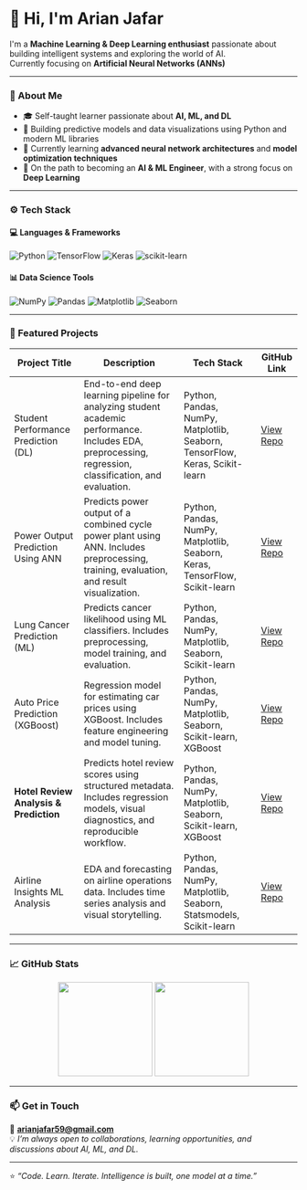 # 👋 Hi, I'm Arian Jafar

I'm a **Machine Learning & Deep Learning enthusiast** passionate about building intelligent systems and exploring the world of AI.  
Currently focusing on **Artificial Neural Networks (ANNs)**

---

### 🧠 About Me
- 🎓 Self-taught learner passionate about **AI, ML, and DL**
- 🚀 Building predictive models and data visualizations using Python and modern ML libraries
- 🌱 Currently learning **advanced neural network architectures** and **model optimization techniques**
- 🎯 On the path to becoming an **AI & ML Engineer**, with a strong focus on **Deep Learning**

---

### ⚙️ Tech Stack

#### 💻 Languages & Frameworks  
![Python](https://img.shields.io/badge/Python-3776AB?style=for-the-badge&logo=python&logoColor=white)
![TensorFlow](https://img.shields.io/badge/TensorFlow-FF6F00?style=for-the-badge&logo=tensorflow&logoColor=white)
![Keras](https://img.shields.io/badge/Keras-D00000?style=for-the-badge&logo=keras&logoColor=white)
![scikit-learn](https://img.shields.io/badge/scikit--learn-F7931E?style=for-the-badge&logo=scikit-learn&logoColor=white)

#### 📊 Data Science Tools  
![NumPy](https://img.shields.io/badge/Numpy-013243?style=for-the-badge&logo=numpy&logoColor=white)
![Pandas](https://img.shields.io/badge/Pandas-150458?style=for-the-badge&logo=pandas&logoColor=white)
![Matplotlib](https://img.shields.io/badge/Matplotlib-11557C?style=for-the-badge&logo=matplotlib&logoColor=white)
![Seaborn](https://img.shields.io/badge/Seaborn-009688?style=for-the-badge&logo=python&logoColor=white)

---

### 🚀 Featured Projects

| Project Title                             | Description                                                                 | Tech Stack                                                                 | GitHub Link                                                                 |
|-------------------------------------------|-----------------------------------------------------------------------------|----------------------------------------------------------------------------|------------------------------------------------------------------------------|
| Student Performance Prediction (DL)       | End-to-end deep learning pipeline for analyzing student academic performance. Includes EDA, preprocessing, regression, classification, and evaluation. | Python, Pandas, NumPy, Matplotlib, Seaborn, TensorFlow, Keras, Scikit-learn | [View Repo](https://github.com/ArianJr/student-performance-deep-learning)   |
| Power Output Prediction Using ANN         | Predicts power output of a combined cycle power plant using ANN. Includes preprocessing, training, evaluation, and result visualization. | Python, Pandas, NumPy, Matplotlib, Seaborn, Keras, TensorFlow, Scikit-learn | [View Repo](https://github.com/ArianJr/power-output-prediction-ann)         |
| Lung Cancer Prediction (ML)               | Predicts cancer likelihood using ML classifiers. Includes preprocessing, model training, and evaluation. | Python, Pandas, NumPy, Matplotlib, Seaborn, Scikit-learn                    | [View Repo](https://github.com/ArianJr/lung-cancer-prediction-ml)           |
| Auto Price Prediction (XGBoost)           | Regression model for estimating car prices using XGBoost. Includes feature engineering and model tuning. | Python, Pandas, NumPy, Matplotlib, Seaborn, Scikit-learn, XGBoost           | [View Repo](https://github.com/ArianJr/autoprice-prediction-xgboost)       |
| **Hotel Review Analysis & Prediction** | Predicts hotel review scores using structured metadata. Includes regression models, visual diagnostics, and reproducible workflow. | Python, Pandas, NumPy, Matplotlib, Seaborn, Scikit-learn, XGBoost | [View Repo](https://github.com/ArianJr/hotel-review-analysis-prediction) |
| Airline Insights ML Analysis              | EDA and forecasting on airline operations data. Includes time series analysis and visual storytelling. | Python, Pandas, NumPy, Matplotlib, Seaborn, Statsmodels, Scikit-learn       | [View Repo](https://github.com/ArianJr/airlineinsights-ml-analysis)        |

---

### 📈 GitHub Stats

<p align="center">
  <img src="https://github-readme-stats.vercel.app/api?username=ArianJr&show_icons=true&theme=default&hide_border=false&count_private=true" height="165" />
  <img src="https://github-readme-stats.vercel.app/api/top-langs/?username=ArianJr&layout=compact&theme=default&hide_border=false" height="165" />
</p>

---

### 📫 Get in Touch
📧 **arianjafar59@gmail.com**  
💡 *I’m always open to collaborations, learning opportunities, and discussions about AI, ML, and DL.*

---

⭐ *“Code. Learn. Iterate. Intelligence is built, one model at a time.”*
